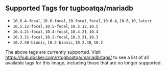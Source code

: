 ## Supported Tags for tugboatqa/mariadb

* `10.6.4-focal`, `10.6-focal`, `10-focal`, `focal`, `10.6.4`, `10.6`, `10`, `latest`
* `10.5.12-focal`, `10.5-focal`, `10.5.12`, `10.5`
* `10.4.21-focal`, `10.4-focal`, `10.4.21`, `10.4`
* `10.3.31-focal`, `10.3-focal`, `10.3.31`, `10.3`
* `10.2.40-bionic`, `10.2-bionic`, `10.2.40`, `10.2`

The above tags are currently supported. Visit https://hub.docker.com/r/tugboatqa/mariadb/tags/ to see a list of all available tags for this image, including those that are no longer supported.
